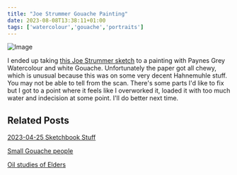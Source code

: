 ```yaml
---
title: "Joe Strummer Gouache Painting"
date: 2023-08-08T13:38:11+01:00
tags: ['watercolour','gouache','portraits']
---
```

![Image](/2023-08-08-joe-strummer-gouache-painting/joe-strummer-gouache-painting-scan-2023-08-08.png)

I ended up taking [this Joe Strummer sketch](/posts/2023-04-25-sketchbook-stuff/) to a painting with Paynes Grey Watercolour and white Gouache. Unfortunately the paper got all chewy, which is unusual because this was on some very decent Hahnemuhle stuff. You may not be able to tell from the scan. There's some parts I'd like to fix but I got to a point where it feels like I overworked it, loaded it with too much water and indecision at some point. I'll do better next time.

## Related Posts

[2023-04-25 Sketchbook Stuff](/posts/2023-04-25-sketchbook-stuff/)

[Small Gouache people](/posts/2023-02-18-small-gouache-people/)

[Oil studies of Elders](/posts/2023-04-11-oil-studies-of-elders/)

